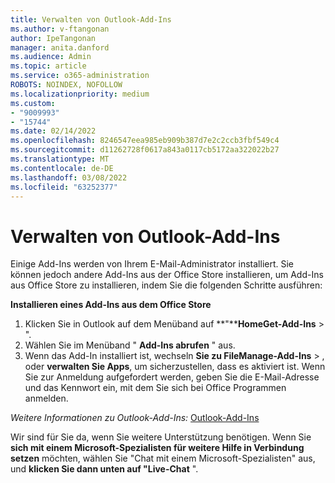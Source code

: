 ```yaml
---
title: Verwalten von Outlook-Add-Ins
ms.author: v-ftangonan
author: IpeTangonan
manager: anita.danford
ms.audience: Admin
ms.topic: article
ms.service: o365-administration
ROBOTS: NOINDEX, NOFOLLOW
ms.localizationpriority: medium
ms.custom:
- "9009993"
- "15744"
ms.date: 02/14/2022
ms.openlocfilehash: 8246547eea985eb909b387d7e2c2ccb3fbf549c4
ms.sourcegitcommit: d11262728f0617a843a0117cb5172aa322022b27
ms.translationtype: MT
ms.contentlocale: de-DE
ms.lasthandoff: 03/08/2022
ms.locfileid: "63252377"
---
```

# <a name="managing-outlook-add-ins"></a>Verwalten von Outlook-Add-Ins

Einige Add-Ins werden von Ihrem E-Mail-Administrator installiert. Sie können jedoch andere Add-Ins aus der Office Store installieren, um Add-Ins aus Office Store zu installieren, indem Sie die folgenden Schritte ausführen:

**Installieren eines Add-Ins aus dem Office Store**

1. Klicken Sie in Outlook auf dem Menüband auf **"****HomeGet-Add-Ins** > ".
2. Wählen Sie im Menüband " **Add-Ins abrufen** " aus.
3. Wenn das Add-In installiert ist, wechseln **Sie zu FileManage-Add-Ins** > , oder **verwalten Sie Apps**, um sicherzustellen, dass es aktiviert ist. Wenn Sie zur Anmeldung aufgefordert werden, geben Sie die E-Mail-Adresse und das Kennwort ein, mit dem Sie sich bei Office Programmen anmelden.

*Weitere Informationen zu Outlook-Add-Ins:* [Outlook-Add-Ins](https://support.microsoft.com/office/using-add-ins-in-outlook-com-a5672109-e4f3-4119-abea-72323e9653cf)
 
Wir sind für Sie da, wenn Sie weitere Unterstützung benötigen. Wenn Sie **sich mit einem Microsoft-Spezialisten für weitere Hilfe in Verbindung setzen** möchten, wählen Sie "Chat mit einem Microsoft-Spezialisten" aus, und **klicken Sie dann unten auf "Live-Chat** ".
